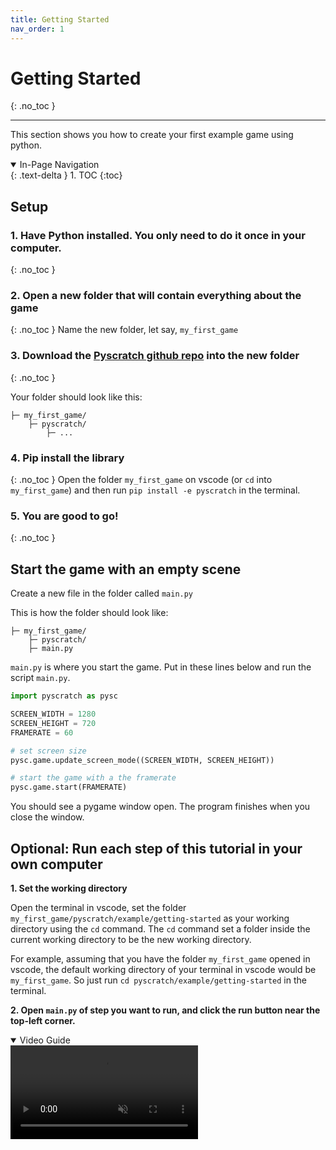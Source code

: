 ```yaml
---
title: Getting Started
nav_order: 1
---
```

# Getting Started 
{: .no_toc }

---
This section shows you how to create your first example game using python. 

<details open markdown="block">
  <summary>
    In-Page Navigation
  </summary>
  {: .text-delta }
1. TOC
{:toc}
</details>

## Setup 
### 1. Have Python installed. You only need to do it once in your computer. 
{: .no_toc }


### 2. Open a new folder that will contain everything about the game 
{: .no_toc }
Name the new folder, let say, `my_first_game`


### 3. Download the [Pyscratch github repo](https://github.com/kwdChan/pyscratch) into the new folder 
{: .no_toc }

Your folder should look like this: 
```
├─ my_first_game/
    ├─ pyscratch/
        ├─ ...
```

### 4. Pip install the library 
{: .no_toc }
Open the folder `my_first_game` on vscode (or `cd` into `my_first_game`) and then run `pip install -e pyscratch` in the terminal. 


### 5. You are good to go!  
{: .no_toc }



## Start the game with an empty scene
Create a new file in the folder called `main.py`

This is how the folder should look like:
```
├─ my_first_game/
    ├─ pyscratch/
    ├─ main.py
```

`main.py` is where you start the game. Put in these lines below and run the script `main.py`. 

```python
import pyscratch as pysc

SCREEN_WIDTH = 1280
SCREEN_HEIGHT = 720
FRAMERATE = 60 

# set screen size
pysc.game.update_screen_mode((SCREEN_WIDTH, SCREEN_HEIGHT)) 

# start the game with a the framerate
pysc.game.start(FRAMERATE) 
```

You should see a pygame window open. The program finishes when you close the window. 


## Optional: Run each step of this tutorial in your own computer
**1. Set the working directory**

Open the terminal in vscode, set the folder `my_first_game/pyscratch/example/getting-started` as your working directory using the `cd` command. 
The `cd` command set a folder inside the current working directory to be the new working directory. 

For example, assuming that you have the folder `my_first_game` opened in vscode, the default working directory of your terminal in vscode would be `my_first_game`. 
So just run `cd pyscratch/example/getting-started` in the terminal. 



**2. Open `main.py` of step you want to run, and click the run button near the top-left corner.** 


<details open markdown="block">
  <summary>
    Video Guide
  </summary>
  <video controls autoplay loop muted playsinline style="max-width: 100%;">
    <source src="{{ site.cdn_url }}vid/running-examples_down.mp4" type="video/mp4">
    Your browser does not support the video tag.
    </video>    
</details>
